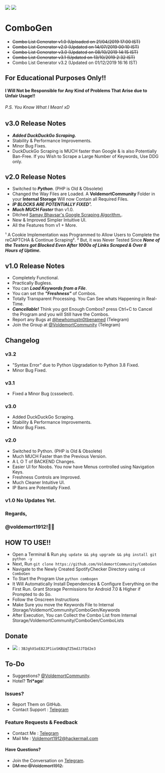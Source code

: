 <a href="https://www.python.org/download/releases/3.0/"><IMG src="https://img.shields.io/pypi/pyversions/3.svg?label=Python&logo=python"></a>
<a href="https://t.me/VoldemortCommunity"><img src="https://img.shields.io/badge/Telegram-Group-blue.svg?logo=Telegram"></a>

# ComboGen
- ~~Combo List Generator v1.0 (Uploaded on 21/04/2019 17:00 IST)~~
- ~~Combo List Generator v2.0 (Updated on 14/07/2019 00:10 IST)~~
- ~~Combo List Generator v3.0 (Updated on 08/10/2019 14:15 IST)~~
- ~~Combo List Generator v3.1 (Updated on 13/10/2019 2:32 IST)~~
- Combo List Generator v3.2 (Updated on 01/12/2019 16:16 IST)

## For Educational Purposes Only!!
#### I Will Not be Responsible for Any Kind of Problems That Arise due to Unfair Usage!!
###### P.S. You Know What I Mean! xD

## v3.0 Release Notes
* ***Added DuckDuckGo Scraping.***
* Stability & Performance Improvements.
* Minor Bug Fixes.
* DuckDuckGo Scraping is MUCH faster than Google & is also Potentially Ban-Free. If you Wish to Scrape a Large Number of Keywords, Use DDG only.

## v2.0 Release Notes
* Switched to ***Python***. (PHP is Old & Obsolete)
* Changed the Way Files are Loaded. A **VoldemortCommunity** Folder in your **Internal Storage** Will now Contain all Required Files.
* ***IP BLOCKS ARE POTENTIALLY FIXED¹.***
* ***Much MUCH Faster*** than v1.0.
* Ditched [Samay Bhavsar's Google Scraping Algorithm.](https://github.com/samaybhavsar/google-scraper).
* New & Improved Simpler Intuitive UI.
* All the Features from v1 + More.

¹ A Cookie Implementation was Programmed to Allow Users to Complete the reCAPTCHA & Continue Scraping².
² But, it was Never Tested Since ***None of the Testers got Blocked Even After 1000s of Links Scraped & Over 8 Hours of Uptime.***

## v1.0 Release Notes
* Completely Functional.
* Practically Bugless.
* You can ***Load Keywords from a File***.
* You can set the ***"Freshness"*** of Combos.
* Totally Transparent Processing. You Can See whats Happening in Real-Time.
* ***Cancellable!*** Think you got Enough Combos? press Ctrl+C to Cancel the Program and you will Still have the Combos.
* Report any Bugs at [@hewhomustn0tbenamed](https://t.me/hewhomustn0tbenamed) (Telegram)
* Join the Group at [@VoldemortCommunity](https://t.me/VoldemortCommunity) (Telegram)

## Changelog

### v3.2

- "Syntax Error" due to Python Upgradation to Python 3.8 Fixed.
- Minor Bug Fixed.

### v3.1

- Fixed a Minor Bug (cssselect).

### v3.0

- Added DuckDuckGo Scraping.
- Stability & Performance Improvements.
- Minor Bug Fixes.

### v2.0

- Switched to Python. (PHP is Old & Obsolete)
- Much MUCH Faster than the Previous Version.
- A L O T of BACKEND Changes.
- Easier UI for Noobs. You now have Menus controlled using Navigation Keys.
- Freshness Controls are Improved.
- Much Cleaner Intuitive UI.
- IP Bans are Potentially Fixed.

### v1.0 No Updates Yet.

### Regards,
### @voldemort1912!🖖🏻

## HOW TO USE!!
* Open a Terminal & Run `pkg update && pkg upgrade && pkg install git python -y`
* Next, Run `git clone https://github.com/VoldemortCommunity/ComboGen`
* Navigate to the Newly Created SpotifyChecker Directory using `cd ComboGen`
* To Start the Program Use `python combogen`
* It Will Automatically Install Dependencies & Configure Everything on the First Run. Grant Storage Permissions for Android 7.0 & Higher if Prompted to do So.
* Follow the Onscreen Instructions
* Make Sure you move the Keywords File to Internal Storage/VoldemortCommunity/ComboGen/Keywords
* After Execution, You can Collect the Combo List from Internal Storage/VoldemortCommunity/ComboGen/ComboLists

## Donate

- <img src="https://img.shields.io/badge/Donate-BTC-brightgreen.svg?logo=Bitcoin"> : `3BJghXSoE82JP1ioSKBUqTZ5mdJJTQd2e3`

## To-Do

* Suggestions? [@VoldemortCommunity](https://t.me/VoldemortCommunity).
* Hotel? __Tri*ago__!

### Issues?

* Report Them on GitHub.
* Contact Support : [Telegram](https://t.me/VoldemortCommunity)

### Feature Requests & Feedback

* Contact Me : [Telegram](https://t.me/hewhomustn0tbenamed)
* Mail Me : [Voldemort1912@hackermail.com](mailto:voldemort1912@hackermail.com)

#### Have Questions?
* Join the Conversation on [Telegram](https://t.me/VoldemortCommunity).
* ~~DM me @Voldemort1912.~~
